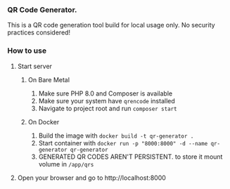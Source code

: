 ### QR Code Generator.

This is a QR code generation tool build for local usage only.
No security practices considered!

### How to use

1. Start server
    1. On Bare Metal
        1. Make sure PHP 8.0 and Composer is available
        2. Make sure your system have `qrencode` installed
        3. Navigate to project root and run `composer start`
      
    2. On Docker
        1. Build the image with `docker build -t qr-generator .`
        2. Start container with `docker run -p "8000:8000" -d --name qr-generator qr-generator`
        3. GENERATED QR CODES AREN'T PERSISTENT. to store it mount volume in `/app/qrs`

2. Open your browser and go to http://localhost:8000
 

